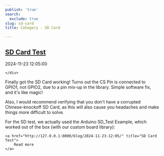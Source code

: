 ```yaml
---
publish: 'true'
search:
  exclude: true
slug: sd-card
title: Category - SD Card

---
```


<!--
  ~ MIT License
  ~
  ~ Copyright (c) 2023-2025 Maciej 'maQ' Kusz <maciej.kusz@gmail.com>
  ~
  ~ Permission is hereby granted, free of charge, to any person obtaining a copy
  ~ of this software and associated documentation files (the "Software"), to deal
  ~ in the Software without restriction, including without limitation the rights
  ~ to use, copy, modify, merge, publish, distribute, sublicense, and/or sell
  ~ copies of the Software, and to permit persons to whom the Software is
  ~ furnished to do so, subject to the following conditions:
  ~
  ~ The above copyright notice and this permission notice shall be included in all
  ~ copies or substantial portions of the Software.
  ~
  ~ THE SOFTWARE IS PROVIDED "AS IS", WITHOUT WARRANTY OF ANY KIND, EXPRESS OR
  ~ IMPLIED, INCLUDING BUT NOT LIMITED TO THE WARRANTIES OF MERCHANTABILITY,
  ~ FITNESS FOR A PARTICULAR PURPOSE AND NONINFRINGEMENT. IN NO EVENT SHALL THE
  ~ AUTHORS OR COPYRIGHT HOLDERS BE LIABLE FOR ANY CLAIM, DAMAGES OR OTHER
  ~ LIABILITY, WHETHER IN AN ACTION OF CONTRACT, TORT OR OTHERWISE, ARISING FROM,
  ~ OUT OF OR IN CONNECTION WITH THE SOFTWARE OR THE USE OR OTHER DEALINGS IN THE
  ~ SOFTWARE.
  -->


## [SD Card Test](http://127.0.0.1:8000/blog/2024-11-23-12:05/)

<!--suppress LongLine -->
<div class="post-extra">
    <div class="col">
        <p class="post-date">2024-11-23 12:05:00</p>
    </div>
    <div class="col">
    
    </div>
</div>

Finally got the SD Card working! Turns out the CS Pin is connected to GPIO1, not GPIO2, due to a pin mix-up in the library. Simple software fix, and it's like magic!

Also, I would recommend verifying that you don't have a corrupted Chinese-knockoff SD Card, as this will also cause you headaches and make things more difficult to solve.

For the SD test, we actually used the Arduino SD_Test Example, which worked out of the box (with our custom board library):



<div class="post-link">

    <a href="http://127.0.0.1:8000/blog/2024-11-23-12:05/" title="SD Card Test">
        Read more
    </a>

</div>

